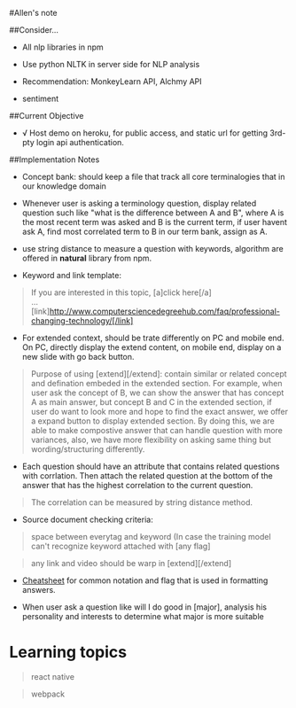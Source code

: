 #Allen's note

##Consider...

- All nlp libraries in npm
>
- Use python NLTK in server side for NLP analysis
>
- Recommendation: MonkeyLearn API, Alchmy API
>
- sentiment

##Current Objective

- √ Host demo on heroku, for public access, and static url for getting 3rd-pty login api authentication.

##Implementation Notes

- Concept bank: should keep a file that track all core terminalogies that in our knowledge domain

- Whenever user is asking a terminology question, display related question such like "what is the difference between A and B", where A is the most recent term was asked and B is the current term, if user havent ask A, find most correlated term to B in our term bank, assign as A.

- use string distance to measure a question with keywords, algorithm  are offered in <b>natural</b> library from npm.

- Keyword and link template:

> If you are interested in this topic, [a]click here[/a]</br>...</br>
[link]http://www.computersciencedegreehub.com/faq/professional-changing-technology/[/link]

- For extended context, should be trate differently on PC and mobile end. On PC, directly display the extend content, on mobile end, display on a new slide with go back button.

> Purpose of using [extend][/extend]: contain similar or related concept and defination embeded in the extended section. For example, when user ask the concept of B, we can show the answer that has concept A as main answer, but concept B and C in the extended section, if user do want to look more and hope to find the exact answer, we offer a expand button to display extended section. By doing this, we are able to make compostive answer that can handle question with more variances, also, we have more flexibility on asking same thing but wording/structuring differently.

- Each question should have an attribute that contains related questions with corrlation. Then attach the related question at the bottom of the answer that has the highest correlation to the current question.

> The correlation can be measured by string distance method.

- Source document checking criteria: 

> space between everytag and keyword (In case the training model can't recognize keyword attached with [any flag]

> any link and video should be warp in [extend][/extend]

- [Cheatsheet](https://github.com/viane/Intelligent-Academic-Planner/blob/master/Common%20notation.md) for common notation and flag that is used in formatting answers.

- When user ask a question like will I do good in [major], analysis his personality and interests to determine what major is more suitable

# Learning topics

> react native

> webpack
